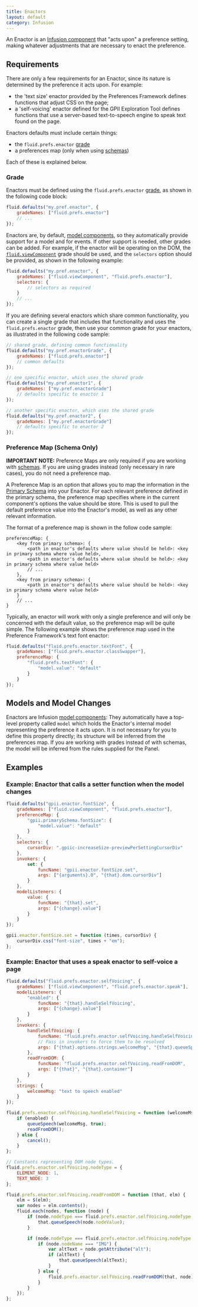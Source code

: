 ```yaml
---
title: Enactors
layout: default
category: Infusion
---
```


An Enactor is an [Infusion component](UnderstandingInfusionComponents.md) that "acts upon" a preference setting, making
whatever adjustments that are necessary to enact the preference.

## Requirements

There are only a few requirements for an Enactor, since its nature is determined by the preference it acts upon. For
example:

* the 'text size' enactor provided by the Preferences Framework defines functions that adjust CSS on the page;
* a 'self-voicing' enactor defined for the GPII Exploration Tool defines functions that use a server-based
  text-to-speech engine to speak text found on the page.

Enactors defaults must include certain things:

* the `fluid.prefs.enactor` [grade](ComponentGrades.md)
* a preferences map (only when using [schemas](PrimarySchemaForPreferencesFramework.md))

Each of these is explained below.

### Grade

Enactors must be defined using the `fluid.prefs.enactor` [grade](ComponentGrades.md), as shown in the following code
block:

```javascript
fluid.defaults("my.pref.enactor", {
    gradeNames: ["fluid.prefs.enactor"]
    // ...
});
```

Enactors are, by default, [model components](ComponentGrades.md), so they automatically provide support for a model and
for events. If other support is needed, other grades can be added. For example, if the enactor will be operating on the
DOM, the
[`fluid.viewComponent`](https://github.com/fluid-project/infusion/blob/main/src/framework/core/js/FluidView.js#L40-L42)
grade should be used, and the `selectors` option should be provided, as shown in the following example:

```javascript
fluid.defaults("my.pref.enactor", {
    gradeNames: ["fluid.viewComponent", "fluid.prefs.enactor"],
    selectors: {
        // selectors as required
    }
    // ...
});
```

If you are defining several enactors which share common functionality, you can create a single grade that includes that
functionality and uses the `fluid.prefs.enactor` grade, then use your common grade for your enactors, as illustrated in
the following code sample:

```javascript
// shared grade, defining common functionality
fluid.defaults("my.pref.enactorGrade", {
    gradeNames: ["fluid.prefs.enactor"]
    // common defaults
});

// one specific enactor, which uses the shared grade
fluid.defaults("my.pref.enactor1", {
    gradeNames: ["my.pref.enactorGrade"]
    // defaults specific to enactor 1
});

// another specific enactor, which uses the shared grade
fluid.defaults("my.pref.enactor2", {
    gradeNames: ["my.pref.enactorGrade"]
    // defaults specific to enactor 2
});
```

### Preference Map (Schema Only)

<div class="infusion-docs-note">

<strong>IMPORTANT NOTE:</strong> Preference Maps are only required if you are working with
[schemas](PrimarySchemaForPreferencesFramework.md). If you are using grades instead (only necessary in rare cases),
you do not need a preference map.
</div>

A Preference Map is an option that allows you to map the information in the [Primary
Schema](PrimarySchemaForPreferencesFramework.md) into your Enactor. For each relevant preference defined in the primary
schema, the preference map specifies where in the current component's options the value should be store. This is used to
pull the default preference value into the Enactor's model, as well as any other relevant information.

The format of a preference map is shown in the follow code sample:

```snippet
preferenceMap: {
    <key from primary schema>: {
        <path in enactor's defaults where value should be held>: <key in primary schema where value held>,
        <path in enactor's defaults where value should be held>: <key in primary schema where value held>
        // ...
    },
    <key from primary schema>: {
        <path in enactor's defaults where value should be held>: <key in primary schema where value held>
    }
    // ...
}
```

Typically, an enactor will work with only a single preference and will only be concerned with the default value, so the
preference map will be quite simple. The following example shows the preference map used in the Preference Framework's
text font enactor:

```javascript
fluid.defaults("fluid.prefs.enactor.textFont", {
    gradeNames: ["fluid.prefs.enactor.classSwapper"],
    preferenceMap: {
        "fluid.prefs.textFont": {
            "model.value": "default"
        }
    }
});
```

## Models and Model Changes

Enactors are Infusion [model components](tutorial-gettingStartedWithInfusion/ModelComponents.md): They automatically
have a top-level property called `model` which holds the Enactor's internal model representing the preference it acts
upon. It is not necessary for you to define this property directly; its structure will be inferred from the preferences
map. If you are working with grades instead of with schemas, the model will be inferred from the rules supplied for the
Panel.

## Examples

### Example: Enactor that calls a setter function when the model changes

```javascript
fluid.defaults("gpii.enactor.fontSize", {
    gradeNames: ["fluid.viewComponent", "fluid.prefs.enactor"],
    preferenceMap: {
        "gpii.primarySchema.fontSize": {
            "model.value": "default"
        }
    },
    selectors: {
        cursorDiv: ".gpiic-increaseSize-previewPerSettingCursorDiv"
    },
    invokers: {
        set: {
            funcName: "gpii.enactor.fontSize.set",
            args: ["{arguments}.0", "{that}.dom.cursorDiv"]
        }
    },
    modelListeners: {
        value: {
            funcName: "{that}.set",
            args: ["{change}.value"]
        }
    }
});

gpii.enactor.fontSize.set = function (times, cursorDiv) {
    cursorDiv.css("font-size", times + "em");
};
```

### Example: Enactor that uses a speak enactor to self-voice a page

```javascript
fluid.defaults("fluid.prefs.enactor.selfVoicing", {
    gradeNames: ["fluid.viewComponent", "fluid.prefs.enactor.speak"],
    modelListeners: {
        "enabled": {
            funcName: "{that}.handleSelfVoicing",
            args: ["{change}.value"]
        }
    },
    invokers: {
        handleSelfVoicing: {
            funcName: "fluid.prefs.enactor.selfVoicing.handleSelfVoicing",
            // Pass in invokers to force them to be resolved
            args: ["{that}.options.strings.welcomeMsg", "{that}.queueSpeech", "{that}.readFromDOM", "{that}.cancel", "{arguments}.0"]
        },
        readFromDOM: {
            funcName: "fluid.prefs.enactor.selfVoicing.readFromDOM",
            args: ["{that}", "{that}.container"]
        }
    },
    strings: {
        welcomeMsg: "text to speech enabled"
    }
});

fluid.prefs.enactor.selfVoicing.handleSelfVoicing = function (welcomeMsg, queueSpeech, readFromDOM, cancel, enabled) {
    if (enabled) {
        queueSpeech(welcomeMsg, true);
        readFromDOM();
    } else {
        cancel();
    }
};

// Constants representing DOM node types.
fluid.prefs.enactor.selfVoicing.nodeType = {
    ELEMENT_NODE: 1,
    TEXT_NODE: 3
};

fluid.prefs.enactor.selfVoicing.readFromDOM = function (that, elm) {
    elm = $(elm);
    var nodes = elm.contents();
    fluid.each(nodes, function (node) {
        if (node.nodeType === fluid.prefs.enactor.selfVoicing.nodeType.TEXT_NODE && node.nodeValue) {
            that.queueSpeech(node.nodeValue);
        }

        if (node.nodeType === fluid.prefs.enactor.selfVoicing.nodeType.ELEMENT_NODE && window.getComputedStyle(node).display !== "none") {
            if (node.nodeName === "IMG") {
                var altText = node.getAttribute("alt");
                if (altText) {
                    that.queueSpeech(altText);
                }
            } else {
                fluid.prefs.enactor.selfVoicing.readFromDOM(that, node);
            }
        }
    });
};
```
